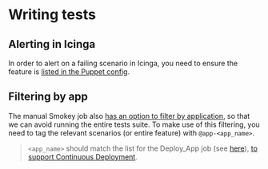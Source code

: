 # Writing tests

## Alerting in Icinga

In order to alert on a failing scenario in Icinga, you need to ensure the feature is [listed in the Puppet config](https://github.com/alphagov/govuk-puppet/blob/d7af16e96aed682facb5cf5bc3e3972510c64ca2/hieradata_aws/integration.yaml#L378).

## Filtering by app

The manual Smokey job also [has an option to filter by application](https://github.com/alphagov/govuk-puppet/blob/7f4b1684471daf09cff72c1372db88b1ed3fd1dc/modules/govuk_jenkins/templates/jobs/smokey.yaml.erb#L34), so that we can avoid running the entire tests suite. To make use of this filtering, you need to tag the relevant scenarios (or entire feature) with `@app-<app_name>`.

> `<app_name>` should match the list for the Deploy_App job (see [here](https://github.com/alphagov/govuk-puppet/blob/7f4b1684471daf09cff72c1372db88b1ed3fd1dc/hieradata_aws/common.yaml#L145)), [to support Continuous Deployment](https://github.com/alphagov/smokey/pull/675).
